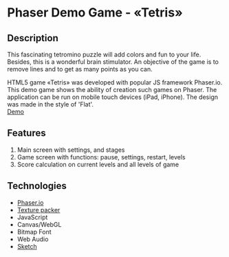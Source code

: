 Phaser Demo Game - «Tetris»
====================================================
Description
--------
This fascinating tetromino puzzle will add colors and fun to your life. Besides, this is a wonderful brain stimulator. An objective of the game is to remove lines and to get as many points as you can.

HTML5 game «Tetris» was  developed with popular JS framework Phaser.io. This demo game shows the ability of creation such games on Phaser. The application can be run on mobile touch devices (iPad, iPhone). The design was made in the style of 'Flat'.</br> [Demo](https://nixsolutions.github.io/demo-phaser-tetris)


Features
--------

1. Main screen with settings, and stages
2. Game screen with functions: pause, settings, restart, levels
3. Score calculation on current levels and all levels of game

Technologies
------------

* [Phaser.io](https://phaser.io/)
* [Texture packer](https://www.codeandweb.com/texturepacker)
* JavaScript
* Canvas/WebGL
* Bitmap Font
* Web Audio
* [Sketch](https://www.sketchapp.com/)
